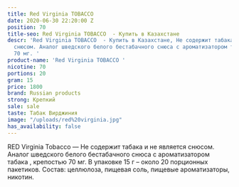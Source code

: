 ```yaml
---
title: Red Virginia TOBACCO
date: 2020-06-30 22:20:00 Z
position: 70
title-seo: Red Virginia TOBACCO  - Купить в Казахстане
descr: 'Red Virginia TOBACCO  - Купить в Казахстане, Не содержит табака и не является
  снюсом. Аналог шведского белого бестабачного снюса с ароматизатором табака , крепостью
  70 мг. '
product-name: 'Red Virginia TOBACCO '
nicotine: 70
portions: 20
gram: 15
price: 1800
brand: Russian products
strong: Крепкий
sale: sale
taste: Табак Вирджиния
image: "/uploads/red%20virginia.jpg"
has_availability: false
---
```


RED Virginia Tobacco — Не содержит табака и не является снюсом. Аналог шведского белого бестабачного снюса с ароматизатором табака , крепостью 70 мг. 
В упаковке 15 г – около 20 порционных пакетиков.
Состав: целлюлоза, пищевая соль, пищевые ароматизаторы, никотин.